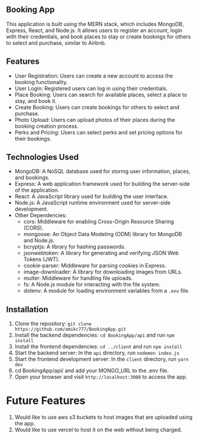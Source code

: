## Booking App

This application is built using the MERN stack, which includes MongoDB, Express, React, and Node.js. It allows users to register an account, login with their credentials, and book places to stay or create bookings for others to select and purchase, similar to Airbnb.

## Features

- User Registration: Users can create a new account to access the booking functionality.
- User Login: Registered users can log in using their credentials.
- Place Booking: Users can search for available places, select a place to stay, and book it.
- Create Booking: Users can create bookings for others to select and purchase.
- Photo Upload: Users can upload photos of their places during the booking creation process.
- Perks and Pricing: Users can select perks and set pricing options for their bookings.

## Technologies Used

- MongoDB: A NoSQL database used for storing user information, places, and bookings.
- Express: A web application framework used for building the server-side of the application.
- React: A JavaScript library used for building the user interface.
- Node.js: A JavaScript runtime environment used for server-side development.
- Other Dependencies:
  - cors: Middleware for enabling Cross-Origin Resource Sharing (CORS).
  - mongoose: An Object Data Modeling (ODM) library for MongoDB and Node.js.
  - bcryptjs: A library for hashing passwords.
  - jsonwebtoken: A library for generating and verifying JSON Web Tokens (JWT).
  - cookie-parser: Middleware for parsing cookies in Express.
  - image-downloader: A library for downloading images from URLs.
  - multer: Middleware for handling file uploads.
  - fs: A Node.js module for interacting with the file system.
  - dotenv: A module for loading environment variables from a `.env` file.


## Installation

1. Clone the repository: `git clone https://github.com/amikc777/BookingApp.git`
2. Install the backend dependencies: `cd BookingApp/api` and run `npm install`
3. Install the frontend dependencies: `cd ../client` and run `npm install`
4. Start the backend server: In the `api` directory, run `nodemon index.js`
5. Start the frontend development server: In the `client` directory, run `yarn dev`
6. cd BookingApp/api/ and add your MONGO_URL to the .env file.
7. Open your browser and visit `http://localhost:3000` to access the app.

# Future Features

1. Would like to use aws s3 buckets to host images that are uploaded using the app. 
2. Would like to use vercel to host it on the web without being charged.
